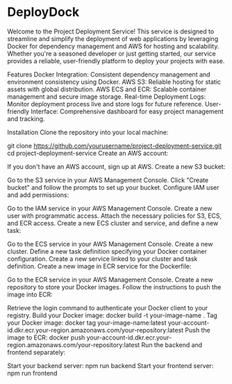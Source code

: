 # DeployDock
Welcome to the Project Deployment Service! This service is designed to streamline and simplify the deployment of web applications by leveraging Docker for dependency management and AWS for hosting and scalability. Whether you're a seasoned developer or just getting started, our service provides a reliable, user-friendly platform to deploy your projects with ease.

Features
Docker Integration: Consistent dependency management and environment consistency using Docker.
AWS S3: Reliable hosting for static assets with global distribution.
AWS ECS and ECR: Scalable container management and secure image storage.
Real-time Deployment Logs: Monitor deployment process live and store logs for future reference.
User-friendly Interface: Comprehensive dashboard for easy project management and tracking.

Installation
Clone the repository into your local machine:

git clone https://github.com/yourusername/project-deployment-service.git
cd project-deployment-service
Create an AWS account:

If you don't have an AWS account, sign up at AWS.
Create a new S3 bucket:

Go to the S3 service in your AWS Management Console.
Click "Create bucket" and follow the prompts to set up your bucket.
Configure IAM user and add permissions:

Go to the IAM service in your AWS Management Console.
Create a new user with programmatic access.
Attach the necessary policies for S3, ECS, and ECR access.
Create a new ECS cluster and service, and define a new task:

Go to the ECS service in your AWS Management Console.
Create a new cluster.
Define a new task definition specifying your Docker container configuration.
Create a new service linked to your cluster and task definition.
Create a new image in ECR service for the Dockerfile:

Go to the ECR service in your AWS Management Console.
Create a new repository to store your Docker images.
Follow the instructions to push the image into ECR:

Retrieve the login command to authenticate your Docker client to your registry.
Build your Docker image:
docker build -t your-image-name .
Tag your Docker image:
docker tag your-image-name:latest your-account-id.dkr.ecr.your-region.amazonaws.com/your-repository:latest
Push the image to ECR:
docker push your-account-id.dkr.ecr.your-region.amazonaws.com/your-repository:latest
Run the backend and frontend separately:

Start your backend server:
npm run backend
Start your frontend server:
npm run frontend


